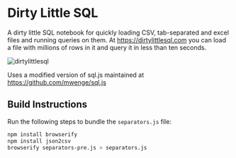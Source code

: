 # Dirty Little SQL
A dirty little SQL notebook for quickly loading CSV, tab-separated and excel files and running queries on them. At https://dirtylittlesql.com you can load
a file with millions of rows in it and query it in less than ten seconds.

![dirtylittlesql](https://user-images.githubusercontent.com/58846/136707932-a3a4f944-c6b7-4f56-9bd9-26741c42b9af.gif)

Uses a modified version of sql.js maintained at https://github.com/mwenge/sql.js

## Build Instructions

Run the following steps to bundle the `separators.js` file:

```sh
npm install browserify
npm install json2csv
browserify separators-pre.js > separators.js
```
